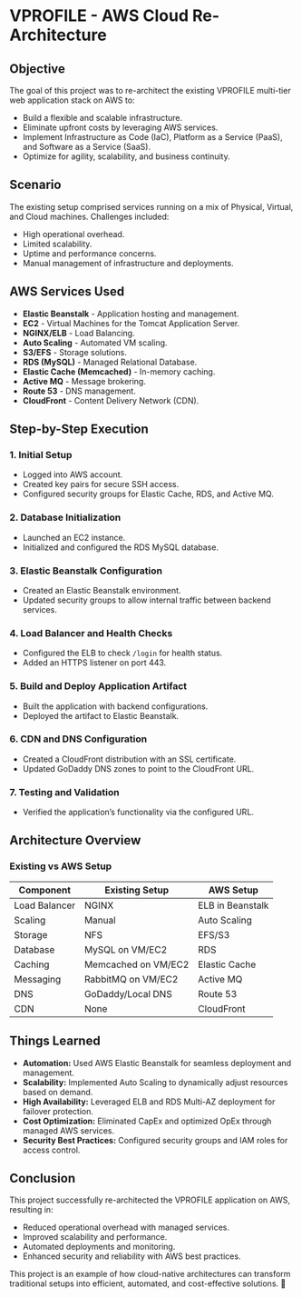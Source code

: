 # VPROFILE - AWS Cloud Re-Architecture

## Objective
The goal of this project was to re-architect the existing VPROFILE multi-tier web application stack on AWS to:
- Build a flexible and scalable infrastructure.
- Eliminate upfront costs by leveraging AWS services.
- Implement Infrastructure as Code (IaC), Platform as a Service (PaaS), and Software as a Service (SaaS).
- Optimize for agility, scalability, and business continuity.

## Scenario
The existing setup comprised services running on a mix of Physical, Virtual, and Cloud machines. Challenges included:
- High operational overhead.
- Limited scalability.
- Uptime and performance concerns.
- Manual management of infrastructure and deployments.

## AWS Services Used
- **Elastic Beanstalk** - Application hosting and management.
- **EC2** - Virtual Machines for the Tomcat Application Server.
- **NGINX/ELB** - Load Balancing.
- **Auto Scaling** - Automated VM scaling.
- **S3/EFS** - Storage solutions.
- **RDS (MySQL)** - Managed Relational Database.
- **Elastic Cache (Memcached)** - In-memory caching.
- **Active MQ** - Message brokering.
- **Route 53** - DNS management.
- **CloudFront** - Content Delivery Network (CDN).

## Step-by-Step Execution
### 1. Initial Setup
- Logged into AWS account.
- Created key pairs for secure SSH access.
- Configured security groups for Elastic Cache, RDS, and Active MQ.

### 2. Database Initialization
- Launched an EC2 instance.
- Initialized and configured the RDS MySQL database.

### 3. Elastic Beanstalk Configuration
- Created an Elastic Beanstalk environment.
- Updated security groups to allow internal traffic between backend services.

### 4. Load Balancer and Health Checks
- Configured the ELB to check `/login` for health status.
- Added an HTTPS listener on port 443.

### 5. Build and Deploy Application Artifact
- Built the application with backend configurations.
- Deployed the artifact to Elastic Beanstalk.

### 6. CDN and DNS Configuration
- Created a CloudFront distribution with an SSL certificate.
- Updated GoDaddy DNS zones to point to the CloudFront URL.

### 7. Testing and Validation
- Verified the application’s functionality via the configured URL.

## Architecture Overview
### Existing vs AWS Setup
| Component      | Existing Setup        | AWS Setup          |
|--------------|---------------------|-------------------|
| Load Balancer | NGINX | ELB in Beanstalk |
| Scaling | Manual | Auto Scaling |
| Storage | NFS | EFS/S3 |
| Database | MySQL on VM/EC2 | RDS |
| Caching | Memcached on VM/EC2 | Elastic Cache |
| Messaging | RabbitMQ on VM/EC2 | Active MQ |
| DNS | GoDaddy/Local DNS | Route 53 |
| CDN | None | CloudFront |

## Things Learned
- **Automation:** Used AWS Elastic Beanstalk for seamless deployment and management.
- **Scalability:** Implemented Auto Scaling to dynamically adjust resources based on demand.
- **High Availability:** Leveraged ELB and RDS Multi-AZ deployment for failover protection.
- **Cost Optimization:** Eliminated CapEx and optimized OpEx through managed AWS services.
- **Security Best Practices:** Configured security groups and IAM roles for access control.

## Conclusion
This project successfully re-architected the VPROFILE application on AWS, resulting in:
- Reduced operational overhead with managed services.
- Improved scalability and performance.
- Automated deployments and monitoring.
- Enhanced security and reliability with AWS best practices.

This project is an example of how cloud-native architectures can transform traditional setups into efficient, automated, and cost-effective solutions. 🚀

